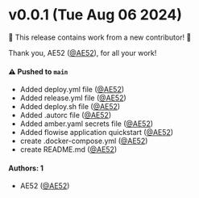 # v0.0.1 (Tue Aug 06 2024)

:tada: This release contains work from a new contributor! :tada:

Thank you, AE52 ([@AE52](https://github.com/AE52)), for all your work!

#### ⚠️ Pushed to `main`

- Added deploy.yml file ([@AE52](https://github.com/AE52))
- Added release.yml file ([@AE52](https://github.com/AE52))
- Added deploy.sh file ([@AE52](https://github.com/AE52))
- Added .autorc file ([@AE52](https://github.com/AE52))
- Added amber.yaml secrets file ([@AE52](https://github.com/AE52))
- Added flowise application quickstart ([@AE52](https://github.com/AE52))
- create .docker-compose.yml ([@AE52](https://github.com/AE52))
- create README.md ([@AE52](https://github.com/AE52))

#### Authors: 1

- AE52 ([@AE52](https://github.com/AE52))
